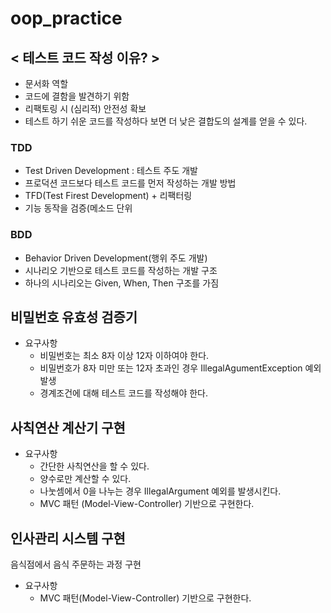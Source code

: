 # oop_practice
## < 테스트 코드 작성 이유? >
- 문서화 역할
- 코드에 결함을 발견하기 위함
- 리팩토링 시 (심리적) 안전성 확보
- 테스트 하기 쉬운 코드를 작성하다 보면 더 낮은 결합도의 설계를 얻을 수 있다.

### TDD
- Test Driven Development : 테스트 주도 개발
- 프로덕션 코드보다 테스트 코드를 먼저 작성하는 개발 방법
- TFD(Test Firest Development) + 리팩터링
- 기능 동작을 검증(메소드 단위

### BDD
- Behavior Driven Development(행위 주도 개발)
- 시나리오 기반으로 테스트 코드를 작성하는 개발 구조
- 하나의 시나리오는 Given, When, Then 구조를 가짐

## 비밀번호 유효성 검증기
- 요구사항
    - 비밀번호는 최소 8자 이상 12자 이하여야 한다.
    - 비밀번호가 8자 미만 또는 12자 초과인 경우 IllegalAgumentException 예외 발생
    - 경계조건에 대해 테스트 코드를 작성해야 한다.

## 사칙연산 계산기 구현
- 요구사항
    - 간단한 사칙연산을 할 수 있다.
    - 양수로만 계산할 수 있다.
    - 나눗셈에서 0을 나누는 경우 IllegalArgument 예외를 발생시킨다.
    - MVC 패턴 (Model-View-Controller) 기반으로 구현한다.

## 인사관리 시스템 구현
음식점에서 음식 주문하는 과정 구현
- 요구사항
    - MVC 패턴(Model-View-Controller) 기반으로 구현한다.
